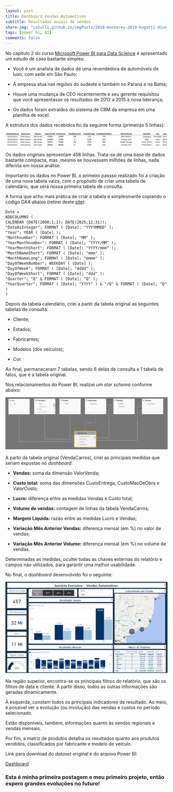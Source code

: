 ```yaml
---
layout: post
title: Dashboard Vendas Automotivas
subtitle: Resultados anuais de vendas
share-img: "cazulli.github.io/imgPosts/2018-monterey-2019-bugatti-divo-5-1200x630-c-ar1.91.jpg"      
tags: [power bi, BI]
comments: false
---
```


No capítulo 2 do curso [Microsoft Power BI para Data Science](https://www.datascienceacademy.com.br/pages/curso-microsoft-power-bi-para-data-science) é apresentado um estudo de caso bastante simples:

* Você é um analista de dados de uma revendedora de automóveis de luxo, com sede em São Paulo;

* A empresa atua nas regiões do sudeste e também no Paraná e na Bahia;

* Houve uma mudança de CEO recentemente e seu gerente requisitou que você apresentasse os resultados de 2012 a 2015 à nova liderança;

* Os dados foram extraídos do sistema de CRM da empresa em uma planilha de excel.

A estrutura dos dados recebidos foi da seguinte forma (primeiras 5 linhas):


![tabela](/img/tabelaoriginal.png)
      
      
Os dados originais apresentam 458 linhas.   Trata-se de uma base de dados bastante compacta, mas ,mesmo se houvessem milhões de linhas, nada diferiria em nossa análise.

Importanto os dados no Power BI, o primeiro passso realizado foi a criação de uma nova tabela vaiza, com o propósito de criar uma tabela de calendário, que será nossa primeira tabela de consulta. 

A forma que acho mais prática de criar a tabela é simplesmente copiando o código DAX abaixo (retirei deste [site](https://kohera.be/blog/power-bi/how-to-create-a-date-table-in-power-bi-in-2-simple-steps/)):


~~~~
Date =
ADDCOLUMNS (
CALENDAR (DATE(2000;1;1); DATE(2025;12;31));
"DateAsInteger"; FORMAT ( [Date]; "YYYYMMDD" );
"Year"; YEAR ( [Date] );
"Monthnumber"; FORMAT ( [Date]; "MM" );
"YearMonthnumber"; FORMAT ( [Date]; "YYYY/MM" );
"YearMonthShort"; FORMAT ( [Date]; "YYYY/mmm" );
"MonthNameShort"; FORMAT ( [Date]; "mmm" );
"MonthNameLong"; FORMAT ( [Date]; "mmmm" );
"DayOfWeekNumber"; WEEKDAY ( [Date] );
"DayOfWeek"; FORMAT ( [Date]; "dddd" );
"DayOfWeekShort"; FORMAT ( [Date]; "ddd" );
"Quarter"; "Q" & FORMAT ( [Date]; "Q" );
"YearQuarter"; FORMAT ( [Date]; "YYYY" ) & "/Q" & FORMAT ( [Date]; "Q" )
)
~~~~


Depois da tabela calendário, criei a partir da tabela original as seguintes tabelas de consulta:

* Cliente;

* Estados;

* Fabricantes;

* Modelos (dos veículos);

* Cor.

Ao final, permaneceram 7 tabelas, sendo 6 delas de consulta e 1 tabela de fatos, que é a tabela original.

Nos relacionamentos do Power BI, realizei um _star schema_ conforme abaixo:


![star](/img/starschema.png)

A partir da tabela original (VendaCarros), criei as principais medidas que seriam expostas no _dashboard_:

* **Vendas:** soma da dimensão ValorVenda;

* **Custo total:** soma das dimensões CustoEntrega, CustoMaoDeObra e ValorCusto;

* **Lucro:** diferença entre as medidas Vendas e Custo total;

* **Volume de vendas:** contagem de linhas da tabela VendaCarros;

* **Margem Líquida:** razão entre as medidas Lucro e Vendas;

* **Variação Mês Anterior Vendas:** diferença mensal (em %) no valor de vendas;

* **Variação Mês Anterior Volume:** diferença mensal (em %) no volume de vendas.

Determinadas as medidas, ocultei todas as chaves externas do relatório e campos não utilizados, para garantir uma melhor usabilidade.

No final, o _dashboard_ desenvolvido foi o seguinte:


![Dashboard](/img/Dashboard.png)

Na região superior, encontra-se os principais filtros do relatório, que são os filtros de data e cliente. A partir disso, todos as outras informações são geradas dinamicamente.

À esquerda, constam todos os principais indicadores de resultado. Ao meio, é possível ver a evolução (ou involução) das vendas e custos no período selecionado.

Estão disponíveis, também, informações quanto às vendas regionais e vendas mensais.

Por fim, a matriz de produtos detalha os resultados quanto aos produtos vendidos, classificados por fabricante e modelo de veículo.

Link para download do _dataset_ original e do arquivo Power BI:

[Dashboard](https://github.com/cazulli/Projetos-Power-BI/tree/master/Dashboard%20Vendas%20Automotivas)

### Esta é minha primeira postagem e meu primeiro projeto, então espero grandes evoluções no futuro!



 
